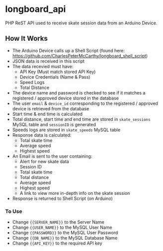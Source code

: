 # longboard_api
PHP ReST API used to receive skate session data from an Arduino Device.

## How It Works
- The Arduino Device calls up a Shell Script (found here: https://github.com/CharlesPeterMcCarthy/longboard_shell_script)
- JSON data is received in this script
- The data recevied must have:
  - API Key (Must match stored API Key)
  - Device Credentials (Name & Pass)
  - Speed Logs
  - Total Distance
- The device name and password is checked to see if it matches a registered / approved device stored in the database
- The user `email` & `device_id` corresponding to the registered / approved device is retrieved from the database
- Start time & end time is calculated
- Total distance, start time and end time are stored in `skate_sessions` MySQL table and `sessionID` is generated
- Speeds logs are stored in `skate_speeds` MySQL table
- Response data is calculated:
  - Total skate time
  - Average speed
  - Highest speed
- An Email is sent to the user containing:
  - Alert for new skate data
  - Session ID
  - Total skate time
  - Total distance
  - Average speed
  - Highest speed
  - A link to view more in-depth info on the skate session
- Response is returned to Shell Script (on Arduino)

### To Use
- Change `{{SERVER_NAME}}` to the Server Name
- Change `{{USER_NAME}}` to the MySQL User Name
- Change `{{PASSWORD}}` to the MySQL User Password
- Change `{{DB_NAME}}` to the MySQL Database Name
- Change `{{API_KEY}}` to the required API key
